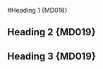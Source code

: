 #Heading 1 {MD018}

##  Heading 2 {MD019}

##   Heading 3 {MD019}

<!-- markdownlint-configure-file {
  "first-line-heading": false
} -->

